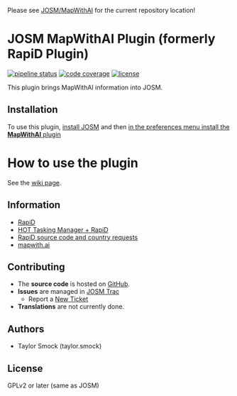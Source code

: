 Please see [JOSM/MapWithAI](https://github.com/JOSM/MapWithAI) for the current repository location!

# JOSM MapWithAI Plugin (formerly RapiD Plugin)

[![pipeline status](https://github.com/JOSM/MapWithAI/actions/workflows/ant.yml/badge.svg)](https://github.com/JOSM/MapWithAI/actions/workflows/ant.yml)
[![code coverage](https://gitlab.com/gokaart/JOSM_MapWithAI/badges/master/coverage.svg)](https://codecov.io/github/gokaart/JOSM_MapWithAI?branch=master)
[![license](https://img.shields.io/badge/license-GPLv2-blue.svg?style=flat-square)](./LICENSE)

This plugin brings MapWithAI information into JOSM.


## Installation

To use this plugin, [install JOSM](https://josm.openstreetmap.de/wiki/Download) and then [in the preferences menu install the **MapWithAI** plugin](https://josm.openstreetmap.de/wiki/Help/Preferences/Plugins#AutomaticinstallationviaPreferencesmenu)

# How to use the plugin
See the [wiki page](https://josm.openstreetmap.de/wiki/Help/Plugin/MapWithAI).

## Information
* [RapiD](https://mapwith.ai/rapid)
* [HOT Tasking Manager + RapiD](https://tasks-assisted.hotosm.org/)
* [RapiD source code and country requests](https://github.com/facebookincubator/RapiD)
* [mapwith.ai](https://mapwith.ai/)

## Contributing

- The **source code** is hosted on [GitHub](https://github.com/JOSM/MapWithAI).
- **Issues** are managed in [JOSM Trac](https://josm.openstreetmap.de/query?status=assigned&status=needinfo&status=new&status=reopened&component=Plugin+mapwithai&group=component&max=200&col=id&col=summary&col=component&col=status&col=type&col=priority&order=priority&report=17)
  - Report a [New Ticket](https://josm.openstreetmap.de/newticket?component=Plugin+mapwithai)
- **Translations** are not currently done.

## Authors

- Taylor Smock (taylor.smock)

## License

GPLv2 or later (same as JOSM)
